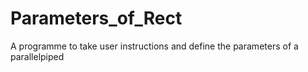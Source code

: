 # Parameters_of_Rect
 A programme to take user instructions and define the parameters of a parallelpiped
